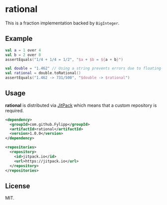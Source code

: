 # rational
This is a fraction implementation backed by `BigInteger`.

## Example
```kotlin
val a = 1 over 4
val b = 2 over 8
assertEquals("1/4 + 1/4 = 1/2", "$a + $b = ${a + b}")

val double = "1.462" // Using a string prevents errors due to floating-point precision loss
val rational = double.toRational()
assertEquals("1.462 -> 731/500", "$double -> $rational")
```

## Usage
**rational** is distributed via [JitPack](https://jitpack.io/) which means that a custom repository is required.

```xml
<dependency>
  <groupId>com.github.Fylipp</groupId>
  <artifactId>rational</artifactId>
  <version>1.0.0</version>
</dependency>
```

```xml
<repositories>
  <repository>
    <id>jitpack.io</id>
    <url>https://jitpack.io</url>
  </repository>
</repositories>
```

## License
MIT.
